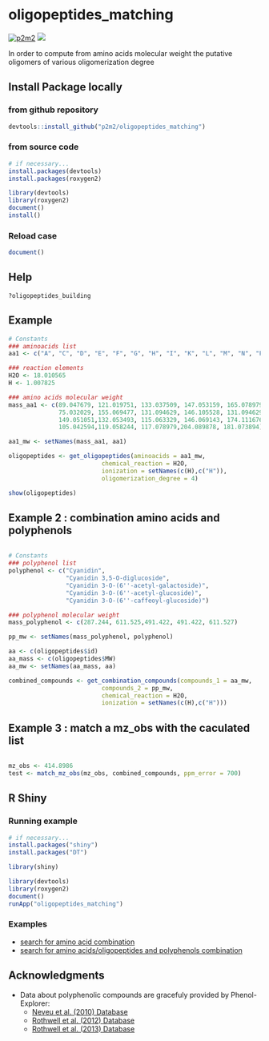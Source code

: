 # oligopeptides_matching

[![p2m2](https://circleci.com/gh/p2m2/oligopeptides_matching.svg?style=shield)](https://app.circleci.com/pipelines/github/p2m2)
[![](https://img.shields.io/badge/stable-shinyapps.io-blue?style=flat&labelColor=white&logo=RStudio&logoColor=blue)](https://p2m2.shinyapps.io/oligopeptides_matching/)

In order to compute from amino acids molecular weight the putative oligomers of various oligomerization degree

## Install Package locally

### from github repository

```R
devtools::install_github("p2m2/oligopeptides_matching")
```

### from source code
```R
# if necessary...
install.packages(devtools)
install.packages(roxygen2)

library(devtools)
library(roxygen2)
document()
install()
```
### Reload case

```R
document()
```

## Help 

```
?oligopeptides_building
```

## Example

```R
# Constants
### aminoacids list
aa1 <- c("A", "C", "D", "E", "F", "G", "H", "I", "K", "L", "M", "N", "P", "Q", "R", "S", "T", "V", "W", "Y")

### reaction elements
H2O <- 18.010565
H <- 1.007825

### amino acids molecular weight
mass_aa1 <- c(89.047679, 121.019751, 133.037509, 147.053159, 165.078979, 
              75.032029, 155.069477, 131.094629, 146.105528, 131.094629,
              149.051051,132.053493, 115.063329, 146.069143, 174.111676,
              105.042594,119.058244, 117.078979,204.089878, 181.073894)

aa1_mw <- setNames(mass_aa1, aa1)

oligopeptides <- get_oligopeptides(aminoacids = aa1_mw,
                          chemical_reaction = H2O,
                          ionization = setNames(c(H),c("H")),
                          oligomerization_degree = 4)

show(oligopeptides)

```

## Example 2 : combination amino acids and polyphenols 

```R

# Constants
### polyphenol list
polyphenol <- c("Cyanidin",
                "Cyanidin 3,5-O-diglucoside",
                "Cyanidin 3-O-(6''-acetyl-galactoside)",
                "Cyanidin 3-O-(6''-acetyl-glucoside)",
                "Cyanidin 3-O-(6''-caffeoyl-glucoside)")

### polyphenol molecular weight
mass_polyphenol <- c(287.244, 611.525,491.422, 491.422, 611.527)

pp_mw <- setNames(mass_polyphenol, polyphenol)

aa <- c(oligopeptides$id)
aa_mass <- c(oligopeptides$MW)
aa_mw <- setNames(aa_mass, aa)

combined_compounds <- get_combination_compounds(compounds_1 = aa_mw, 
                          compounds_2 = pp_mw, 
                          chemical_reaction = H2O, 
                          ionization = setNames(c(H),c("H")))
```
## Example 3 : match a mz_obs with the caculated list 

```R

mz_obs <- 414.8986
test <- match_mz_obs(mz_obs, combined_compounds, ppm_error = 700)

```

## R Shiny

### Running example

```R
# if necessary...
install.packages("shiny")
install.packages("DT")

library(shiny)

library(devtools)
library(roxygen2)
document()
runApp("oligopeptides_matching")
```

### Examples
- [search for amino acid combination](exampleOligopeptidesMatching_aa)
- [search for amino acids/oligopeptides and polyphenols combination](exampleOligopeptidesMatching_aa_and_polyphenols)

## Acknowledgments
- Data about polyphenolic compounds are gracefuly provided by Phenol-Explorer:
    - [Neveu et al. (2010) Database](doi:10.1093/database/bap024)
    - [Rothwell et al. (2012) Database](doi:10.1093/database/bas031)
    - [Rothwell et al. (2013) Database](doi:10.1093/database/bat070)

